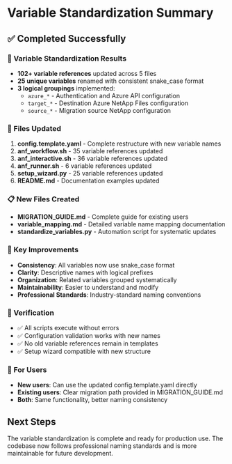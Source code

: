 # Variable Standardization Summary

## ✅ Completed Successfully

### 🔄 Variable Standardization Results
- **102+ variable references** updated across 5 files
- **25 unique variables** renamed with consistent snake_case format
- **3 logical groupings** implemented:
  - `azure_*` - Authentication and Azure API configuration
  - `target_*` - Destination Azure NetApp Files configuration
  - `source_*` - Migration source NetApp configuration

### 📁 Files Updated
1. **config.template.yaml** - Complete restructure with new variable names
2. **anf_workflow.sh** - 35 variable references updated
3. **anf_interactive.sh** - 36 variable references updated  
4. **anf_runner.sh** - 6 variable references updated
5. **setup_wizard.py** - 25 variable references updated
6. **README.md** - Documentation examples updated

### 📋 New Files Created
- **MIGRATION_GUIDE.md** - Complete guide for existing users
- **variable_mapping.md** - Detailed variable name mapping documentation
- **standardize_variables.py** - Automation script for systematic updates

### 🔧 Key Improvements
- **Consistency**: All variables now use snake_case format
- **Clarity**: Descriptive names with logical prefixes
- **Organization**: Related variables grouped systematically
- **Maintainability**: Easier to understand and modify
- **Professional Standards**: Industry-standard naming conventions

### 🧪 Verification
- ✅ All scripts execute without errors
- ✅ Configuration validation works with new names
- ✅ No old variable references remain in templates
- ✅ Setup wizard compatible with new structure

### 🚀 For Users
- **New users**: Can use the updated config.template.yaml directly
- **Existing users**: Clear migration path provided in MIGRATION_GUIDE.md
- **Both**: Same functionality, better naming consistency

## Next Steps
The variable standardization is complete and ready for production use. The codebase now follows professional naming standards and is more maintainable for future development.
